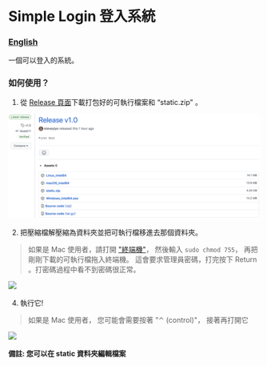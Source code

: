 # Simple Login 登入系統

### [English](READMD.md)

一個可以登入的系統。

### 如何使用？

1. 從 [ Release 頁面](releases)下載打包好的可執行檔案和 “static.zip" 。

![](readme_res/001.png)

2. 把壓縮檔解壓縮為資料夾並把可執行檔移進去那個資料夾。

> 如果是 Mac 使用者，請打開 ["終端機"](https://support.apple.com/zh-tw/guide/terminal/apd5265185d-f365-44cb-8b09-71a064a42125/mac)， 然後輸入
```sudo chmod 755```， 再把剛剛下載的可執行檔拖入終端機。
這會要求管理員密碼，打完按下 Return 。打密碼過程中看不到密碼很正常。

![](readme_res/002.png)

4. 執行它!
> 如果是 Mac 使用者， 您可能會需要按著 "⌃ (control)"， 接著再打開它

![](readme_res/003zh.png)

**備註: 您可以在 static 資料夾編輯檔案**
